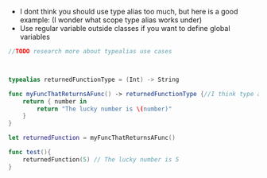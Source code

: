 - I dont think you should use type alias too much, but here is a good example: (I wonder what scope type alias works under)
- Use regular variable outside classes if you want to define global variables
```swift
//TODO research more about typealias use cases



typealias returnedFunctionType = (Int) -> String

func myFuncThatReturnsAFunc() -> returnedFunctionType {//I think type aliases just makes return types more readable
    return { number in
        return "The lucky number is \(number)"
    }
}

let returnedFunction = myFuncThatReturnsAFunc()

func test(){
    returnedFunction(5) // The lucky number is 5
}

```